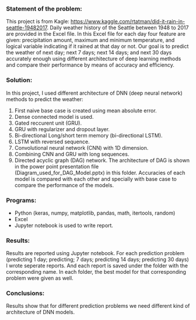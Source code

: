### Statement of the problem:
This project is from Kagle: https://www.kaggle.com/rtatman/did-it-rain-in-seattle-19482017. Daily weather history of the Seattle between 1948 to 2017 are provided in the Excel file. In this Excel file for each day four feature are given: precipitation amount, maximum and minimum temperature, and logical variable indicating if it rained at that day or not. Our goal is to predict the weather of next day; next 7 days; next 14 days; and next 30 days accurately enough using different architecture of deep learning methods and compare their performance by means of accuracy and efficiency.

### Solution:
In this project, I used different architecture of DNN (deep neural network) methods to predict the weather:
1. First naive base case is created using mean absolute error.
2. Dense connected model is used.
3. Gated reccurent unit (GRU).
4. GRU with regularizer and dropout layer.
5. Bi-directional Long/short term memory (bi-directional LSTM).
6. LSTM with reversed sequence.
7. Convolutional neural network (CNN) with 1D dimension.
8. Combining CNN and GRU with long sequences.
9. Directed acyclic graph (DAG) network. The architecture of DAG is shown in the power point presentation file (Diagram_used_for_DAG_Model.pptx) in this folder.
Accuracies of each model is compared with each other and specially with base case to compare the performance of the models.

### Programs:
- Python (keras, numpy, matplotlib, pandas, math, itertools, random)
- Excel
- Jupyter notebook is used to write report.

### Results:
Results are reported using Jupyter notebook. For each prediction problem (predicting 1 day; predicting; 7 days; predicting 14 days; predicting 30 days) I wrote seperate reports. And each report is saved under the folder with the corresponding name. In each folder, the best model for that corresponding problem were given as well.

### Conclusions:
Results show that for different prediction problems we need different kind of architecture of DNN models.

